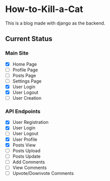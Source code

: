 # How-to-Kill-a-Cat
This is a blog made with django as the backend.

## Current Status
### Main Site
- [x] Home Page
- [ ] Profile Page
- [ ] Posts Page
- [ ] Settings Page
- [x] User Login
- [x] User Logout
- [ ] User Creation
### API Endpoints
- [x] User Registration
- [x] User Login
- [ ] User Logout
- [x] User Profile
- [x] Posts View
- [ ] Posts Upload
- [ ] Posts Update
- [ ] Add Comments
- [ ] View Comments
- [ ] Upvote/Downvote Comments
